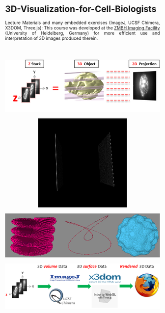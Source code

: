# 3D-Visualization-for-Cell-Biologists
<p align="justify">
Lecture Materials and many embedded exercises (ImageJ, UCSF Chimera, X3DOM, Three.js): This course was developed at the <a href="http://www.zmbh.uni-heidelberg.de/Central_Services/Imaging_Facility/matlab.html" target="blank">ZMBH Imaging Facility</a> (University of Heidelberg, Germany) for more efficient use and interpretation of 3D images produced therein.
</p>
<br/>
<br/>
<p align="center">
<img src ="./assets/png/yeast.png"></img>
<br/>
<br/>
<img src ="./assets/gif/aliasing3DViewer.gif"></img>
<br/>
<br/>
<img src ="./assets/gif/3DPatternGenerate.gif"></img>
<br/>
<br/>
<img src ="./assets/png/3DFlowDiagram.png"></img>
</p>
